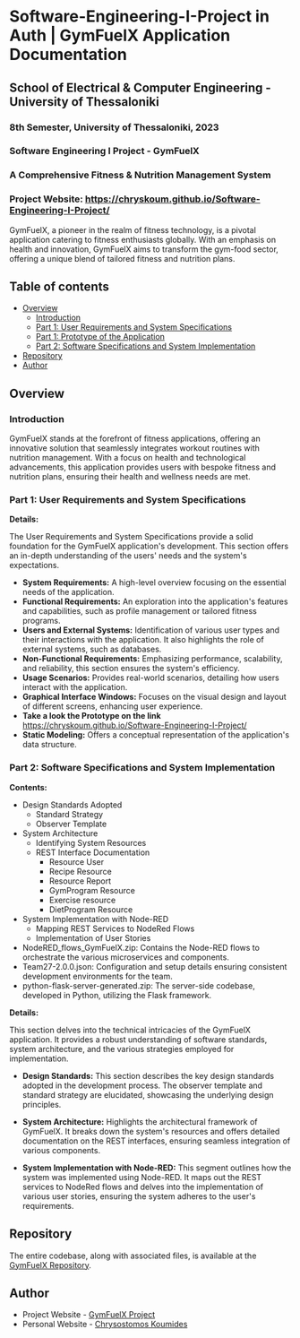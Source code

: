 # Software-Engineering-I-Project in Auth | GymFuelX Application Documentation

## School of Electrical & Computer Engineering - University of Thessaloniki

### 8th Semester, University of Thessaloniki, 2023

### Software Engineering I Project - GymFuelX

### A Comprehensive Fitness & Nutrition Management System

### Project Website: https://chryskoum.github.io/Software-Engineering-I-Project/

GymFuelX, a pioneer in the realm of fitness technology, is a pivotal application catering to fitness enthusiasts globally. With an emphasis on health and innovation, GymFuelX aims to transform the gym-food sector, offering a unique blend of tailored fitness and nutrition plans.

## Table of contents

- [Overview](#overview)
  - [Introduction](#introduction)
  - [Part 1: User Requirements and System Specifications](#part-1-user-requirements-and-system-specifications)
  - [Part 1: Prototype of the Application](https://chryskoum.github.io/Software-Engineering-I-Project)
  - [Part 2: Software Specifications and System Implementation](#part-2-software-specifications-and-system-implementation)
- [Repository](#repository)
- [Author](#author)

## Overview

### Introduction

GymFuelX stands at the forefront of fitness applications, offering an innovative solution that seamlessly integrates workout routines with nutrition management. With a focus on health and technological advancements, this application provides users with bespoke fitness and nutrition plans, ensuring their health and wellness needs are met.

### Part 1: User Requirements and System Specifications

**Details:**

The User Requirements and System Specifications provide a solid foundation for the GymFuelX application's development. This section offers an in-depth understanding of the users' needs and the system's expectations.

- **System Requirements:** A high-level overview focusing on the essential needs of the application.
- **Functional Requirements:** An exploration into the application's features and capabilities, such as profile management or tailored fitness programs.
- **Users and External Systems:** Identification of various user types and their interactions with the application. It also highlights the role of external systems, such as databases.
- **Non-Functional Requirements:** Emphasizing performance, scalability, and reliability, this section ensures the system's efficiency.
- **Usage Scenarios:** Provides real-world scenarios, detailing how users interact with the application.
- **Graphical Interface Windows:** Focuses on the visual design and layout of different screens, enhancing user experience.
- **Take a look the Prototype on the link** https://chryskoum.github.io/Software-Engineering-I-Project/
- **Static Modeling:** Offers a conceptual representation of the application's data structure.

### Part 2: Software Specifications and System Implementation

**Contents:**

- Design Standards Adopted
  - Standard Strategy
  - Observer Template
- System Architecture
  - Identifying System Resources
  - REST Interface Documentation
    - Resource User
    - Recipe Resource
    - Resource Report
    - GymProgram Resource
    - Exercise resource
    - DietProgram Resource
- System Implementation with Node-RED
  - Mapping REST Services to NodeRed Flows
  - Implementation of User Stories
- NodeRED_flows_GymFuelX.zip: Contains the Node-RED flows to orchestrate the various microservices and components.
- Team27-2.0.0.json: Configuration and setup details ensuring consistent development environments for the team.
- python-flask-server-generated.zip: The server-side codebase, developed in Python, utilizing the Flask framework.

**Details:**

This section delves into the technical intricacies of the GymFuelX application. It provides a robust understanding of software standards, system architecture, and the various strategies employed for implementation.

- **Design Standards:** This section describes the key design standards adopted in the development process. The observer template and standard strategy are elucidated, showcasing the underlying design principles.
- **System Architecture:** Highlights the architectural framework of GymFuelX. It breaks down the system's resources and offers detailed documentation on the REST interfaces, ensuring seamless integration of various components.

- **System Implementation with Node-RED:** This segment outlines how the system was implemented using Node-RED. It maps out the REST services to NodeRed flows and delves into the implementation of various user stories, ensuring the system adheres to the user's requirements.

## Repository

The entire codebase, along with associated files, is available at the [GymFuelX Repository](https://chryskoum.github.io/Software-Engineering-I-Project/).

## Author

- Project Website - [GymFuelX Project](https://chryskoum.github.io/Software-Engineering-I-Project/)
- Personal Website - [Chrysostomos Koumides](https://chryskoum.github.io/)
